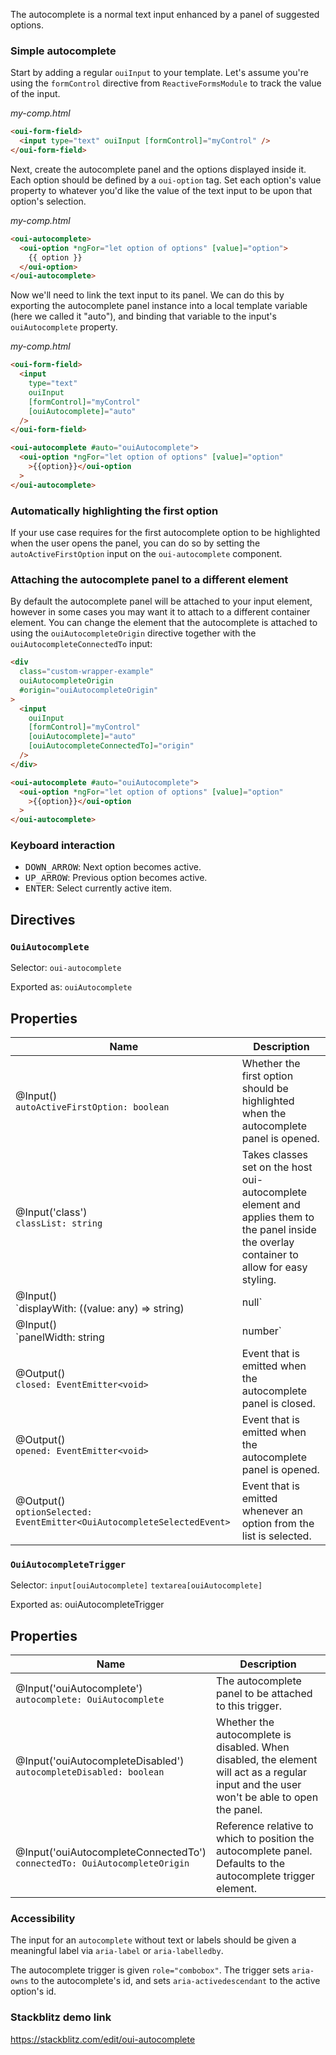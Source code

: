 The autocomplete is a normal text input enhanced by a panel of suggested options.

### Simple autocomplete

Start by adding a regular `ouiInput` to your template. Let's assume you're using the `formControl`
directive from `ReactiveFormsModule` to track the value of the input.

_my-comp.html_

```html
<oui-form-field>
  <input type="text" ouiInput [formControl]="myControl" />
</oui-form-field>
```

Next, create the autocomplete panel and the options displayed inside it. Each option should be
defined by a `oui-option` tag. Set each option's value property to whatever you'd like the value
of the text input to be upon that option's selection.

_my-comp.html_

```html
<oui-autocomplete>
  <oui-option *ngFor="let option of options" [value]="option">
    {{ option }}
  </oui-option>
</oui-autocomplete>
```

Now we'll need to link the text input to its panel. We can do this by exporting the autocomplete
panel instance into a local template variable (here we called it "auto"), and binding that variable
to the input's `ouiAutocomplete` property.

_my-comp.html_

```html
<oui-form-field>
  <input
    type="text"
    ouiInput
    [formControl]="myControl"
    [ouiAutocomplete]="auto"
  />
</oui-form-field>

<oui-autocomplete #auto="ouiAutocomplete">
  <oui-option *ngFor="let option of options" [value]="option"
    >{{option}}</oui-option
  >
</oui-autocomplete>
```

### Automatically highlighting the first option

If your use case requires for the first autocomplete option to be highlighted when the user opens
the panel, you can do so by setting the `autoActiveFirstOption` input on the `oui-autocomplete`
component.

<!-- example(autocomplete-auto-active-first-option) -->

### Attaching the autocomplete panel to a different element

By default the autocomplete panel will be attached to your input element, however in some cases you
may want it to attach to a different container element. You can change the element that the
autocomplete is attached to using the `ouiAutocompleteOrigin` directive together with the
`ouiAutocompleteConnectedTo` input:

```html
<div
  class="custom-wrapper-example"
  ouiAutocompleteOrigin
  #origin="ouiAutocompleteOrigin"
>
  <input
    ouiInput
    [formControl]="myControl"
    [ouiAutocomplete]="auto"
    [ouiAutocompleteConnectedTo]="origin"
  />
</div>

<oui-autocomplete #auto="ouiAutocomplete">
  <oui-option *ngFor="let option of options" [value]="option"
    >{{option}}</oui-option
  >
</oui-autocomplete>
```

### Keyboard interaction

- <kbd>DOWN_ARROW</kbd>: Next option becomes active.
- <kbd>UP_ARROW</kbd>: Previous option becomes active.
- <kbd>ENTER</kbd>: Select currently active item.

## Directives

### `OuiAutocomplete`

Selector: `oui-autocomplete`

Exported as: `ouiAutocomplete`

## Properties

| Name                                                                        | Description                                                                                                                                  |
| --------------------------------------------------------------------------- | -------------------------------------------------------------------------------------------------------------------------------------------- |
| @Input() <br/>`autoActiveFirstOption: boolean`                              | Whether the first option should be highlighted when the autocomplete panel is opened.                                                        |
| @Input('class') <br/>`classList: string`                                    | Takes classes set on the host oui-autocomplete element and applies them to the panel inside the overlay container to allow for easy styling. |
| @Input() <br/>`displayWith: ((value: any) => string)                        | null`                                                                                                                                        | Function that maps an option's control value to its display value in the trigger. |
| @Input() <br/>`panelWidth: string                                           | number`                                                                                                                                      | Used to set the aria-label attribute on the underlying element. |
| @Output() <br/>`closed: EventEmitter<void>`                                 | Event that is emitted when the autocomplete panel is closed.                                                                                 |
| @Output() <br/>`opened: EventEmitter<void>`                                 | Event that is emitted when the autocomplete panel is opened.                                                                                 |
| @Output() <br/>`optionSelected: EventEmitter<OuiAutocompleteSelectedEvent>` | Event that is emitted whenever an option from the list is selected.                                                                          |

### `OuiAutocompleteTrigger`

Selector: `input[ouiAutocomplete]` `textarea[ouiAutocomplete]`

Exported as: ouiAutocompleteTrigger

## Properties

| Name                                                                           | Description                                                                                                                                |
| ------------------------------------------------------------------------------ | ------------------------------------------------------------------------------------------------------------------------------------------ |
| @Input('ouiAutocomplete') <br/>`autocomplete: OuiAutocomplete`                 | The autocomplete panel to be attached to this trigger.                                                                                     |
| @Input('ouiAutocompleteDisabled') <br/>`autocompleteDisabled: boolean`         | Whether the autocomplete is disabled. When disabled, the element will act as a regular input and the user won't be able to open the panel. |
| @Input('ouiAutocompleteConnectedTo') <br/>`connectedTo: OuiAutocompleteOrigin` | Reference relative to which to position the autocomplete panel. Defaults to the autocomplete trigger element.                              |

### Accessibility

The input for an `autocomplete` without text or labels should be given a meaningful label via `aria-label` or `aria-labelledby`.

The autocomplete trigger is given `role="combobox"`. The trigger sets `aria-owns` to the autocomplete's id, and sets `aria-activedescendant` to the active option's id.

### Stackblitz demo link

https://stackblitz.com/edit/oui-autocomplete
